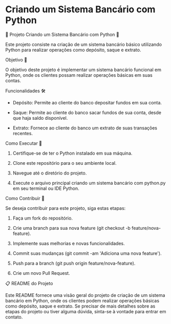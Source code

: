 # Criando um Sistema Bancário com Python

🏦 Projeto Criando um Sistema Bancário com Python 🏦

Este projeto consiste na criação de um sistema bancário básico utilizando Python para realizar operações como depósito, saque e extrato.

Objetivo 🎯

O objetivo deste projeto é implementar um sistema bancário funcional em Python, onde os clientes possam realizar operações básicas em suas contas.

Funcionalidades 🛠️

- Depósito: Permite ao cliente do banco depositar fundos em sua conta.

- Saque: Permite ao cliente do banco sacar fundos de sua conta, desde que haja saldo disponível.

- Extrato: Fornece ao cliente do banco um extrato de suas transações recentes.

Como Executar 📝

1. Certifique-se de ter o Python instalado em sua máquina.

2. Clone este repositório para o seu ambiente local.

3. Navegue até o diretório do projeto.

4. Execute o arquivo principal criando um sistema bancário com python.py em seu terminal ou IDE Python.

Como Contribuir 🤝

Se deseja contribuir para este projeto, siga estas etapas:

1. Faça um fork do repositório.

2. Crie uma branch para sua nova feature (git checkout -b feature/nova-feature).

3. Implemente suas melhorias e novas funcionalidades.

4. Commit suas mudanças (git commit -am 'Adiciona uma nova feature').

5. Push para a branch (git push origin feature/nova-feature).

6. Crie um novo Pull Request.

📋 README do Projeto

Este README fornece uma visão geral do projeto de criação de um sistema bancário em Python, onde os clientes podem realizar operações básicas como depósito, saque e extrato. Se precisar de mais detalhes sobre as etapas do projeto ou tiver alguma dúvida, sinta-se à vontade para entrar em contato.
